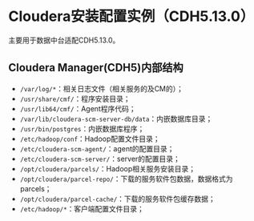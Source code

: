Cloudera安装配置实例（CDH5.13.0）
================================================================================
主要用于数据中台适配CDH5.13.0。

## Cloudera Manager(CDH5)内部结构
+ `/var/log/*`：相关日志文件（相关服务的及CM的）；
+ `/usr/share/cmf/`：程序安装目录；
+ `/usr/lib64/cmf/`：Agent程序代码；
+ `/var/lib/cloudera-scm-server-db/data`：内嵌数据库目录；
+ `/usr/bin/postgres`：内嵌数据库程序；
+ `/etc/hadoop/conf`：Hadoop配置文件目录；
+ `/etc/cloudera-scm-agent/`：agent的配置目录；
+ `/etc/cloudera-scm-server/`：server的配置目录；
+ `/opt/cloudera/parcels/`：Hadoop相关服务安装目录；
+ `/opt/cloudera/parcel-repo/`：下载的服务软件包数据，数据格式为parcels；
+ `/opt/cloudera/parcel-cache/`：下载的服务软件包缓存数据；
+ `/etc/hadoop/*`：客户端配置文件目录；

